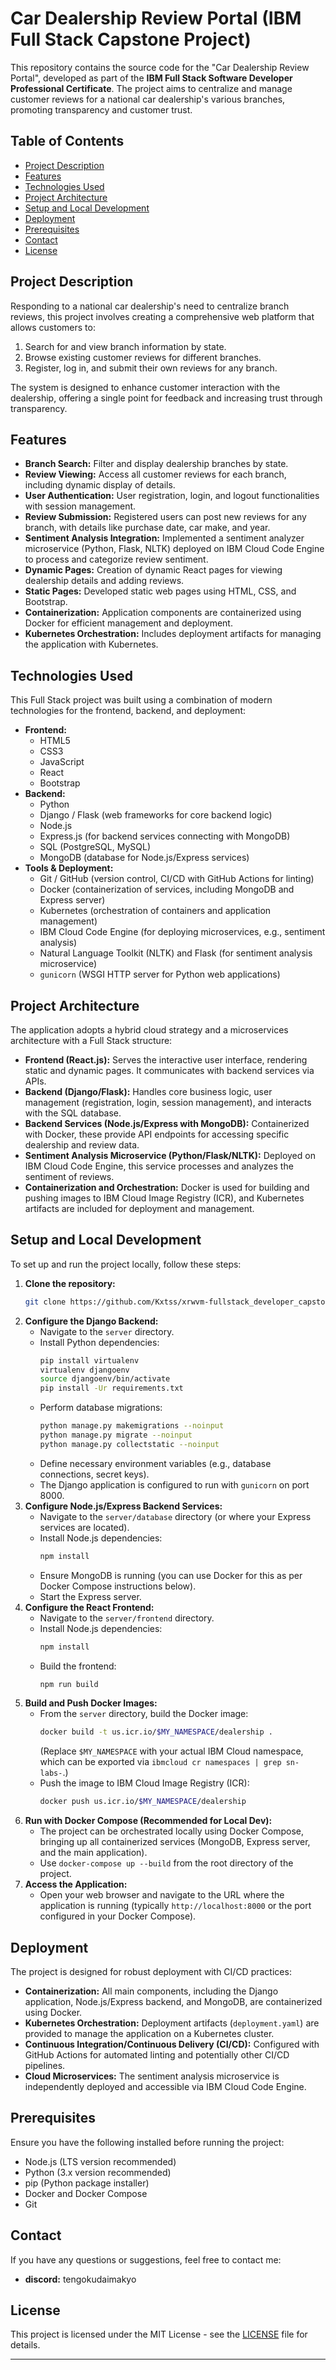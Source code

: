 # Car Dealership Review Portal (IBM Full Stack Capstone Project)

This repository contains the source code for the "Car Dealership Review Portal", developed as part of the **IBM Full Stack Software Developer Professional Certificate**. The project aims to centralize and manage customer reviews for a national car dealership's various branches, promoting transparency and customer trust.

## Table of Contents

* [Project Description](#project-description)
* [Features](#features)
* [Technologies Used](#technologies-used)
* [Project Architecture](#project-architecture)
* [Setup and Local Development](#setup-and-local-development)
* [Deployment](#deployment)
* [Prerequisites](#prerequisites)
* [Contact](#contact)
* [License](#license)

## Project Description

Responding to a national car dealership's need to centralize branch reviews, this project involves creating a comprehensive web platform that allows customers to:

1.  Search for and view branch information by state.
2.  Browse existing customer reviews for different branches.
3.  Register, log in, and submit their own reviews for any branch.

The system is designed to enhance customer interaction with the dealership, offering a single point for feedback and increasing trust through transparency.

## Features

* **Branch Search:** Filter and display dealership branches by state.
* **Review Viewing:** Access all customer reviews for each branch, including dynamic display of details.
* **User Authentication:** User registration, login, and logout functionalities with session management.
* **Review Submission:** Registered users can post new reviews for any branch, with details like purchase date, car make, and year.
* **Sentiment Analysis Integration:** Implemented a sentiment analyzer microservice (Python, Flask, NLTK) deployed on IBM Cloud Code Engine to process and categorize review sentiment.
* **Dynamic Pages:** Creation of dynamic React pages for viewing dealership details and adding reviews.
* **Static Pages:** Developed static web pages using HTML, CSS, and Bootstrap.
* **Containerization:** Application components are containerized using Docker for efficient management and deployment.
* **Kubernetes Orchestration:** Includes deployment artifacts for managing the application with Kubernetes.

## Technologies Used

This Full Stack project was built using a combination of modern technologies for the frontend, backend, and deployment:

* **Frontend:**
    * HTML5
    * CSS3
    * JavaScript
    * React
    * Bootstrap
* **Backend:**
    * Python
    * Django / Flask (web frameworks for core backend logic)
    * Node.js
    * Express.js (for backend services connecting with MongoDB)
    * SQL (PostgreSQL, MySQL)
    * MongoDB (database for Node.js/Express services)
* **Tools & Deployment:**
    * Git / GitHub (version control, CI/CD with GitHub Actions for linting)
    * Docker (containerization of services, including MongoDB and Express server)
    * Kubernetes (orchestration of containers and application management)
    * IBM Cloud Code Engine (for deploying microservices, e.g., sentiment analysis)
    * Natural Language Toolkit (NLTK) and Flask (for sentiment analysis microservice)
    * `gunicorn` (WSGI HTTP server for Python web applications)

## Project Architecture

The application adopts a hybrid cloud strategy and a microservices architecture with a Full Stack structure:

* **Frontend (React.js):** Serves the interactive user interface, rendering static and dynamic pages. It communicates with backend services via APIs.
* **Backend (Django/Flask):** Handles core business logic, user management (registration, login, session management), and interacts with the SQL database.
* **Backend Services (Node.js/Express with MongoDB):** Containerized with Docker, these provide API endpoints for accessing specific dealership and review data.
* **Sentiment Analysis Microservice (Python/Flask/NLTK):** Deployed on IBM Cloud Code Engine, this service processes and analyzes the sentiment of reviews.
* **Containerization and Orchestration:** Docker is used for building and pushing images to IBM Cloud Image Registry (ICR), and Kubernetes artifacts are included for deployment and management.

## Setup and Local Development

To set up and run the project locally, follow these steps:

1.  **Clone the repository:**
    ```bash
    git clone https://github.com/Kxtss/xrwvm-fullstack_developer_capstone.git
    ```
2.  **Configure the Django Backend:**
    * Navigate to the `server` directory.
    * Install Python dependencies:
        ```bash
        pip install virtualenv
        virtualenv djangoenv
        source djangoenv/bin/activate
        pip install -Ur requirements.txt
        ```
    * Perform database migrations:
        ```bash
        python manage.py makemigrations --noinput
        python manage.py migrate --noinput
        python manage.py collectstatic --noinput
        ```
    * Define necessary environment variables (e.g., database connections, secret keys).
    * The Django application is configured to run with `gunicorn` on port 8000.
3.  **Configure Node.js/Express Backend Services:**
    * Navigate to the `server/database` directory (or where your Express services are located).
    * Install Node.js dependencies:
        ```bash
        npm install
        ```
    * Ensure MongoDB is running (you can use Docker for this as per Docker Compose instructions below).
    * Start the Express server.
4.  **Configure the React Frontend:**
    * Navigate to the `server/frontend` directory.
    * Install Node.js dependencies:
        ```bash
        npm install
        ```
    * Build the frontend:
        ```bash
        npm run build
        ```
5.  **Build and Push Docker Images:**
    * From the `server` directory, build the Docker image:
        ```bash
        docker build -t us.icr.io/$MY_NAMESPACE/dealership .
        ```
        (Replace `$MY_NAMESPACE` with your actual IBM Cloud namespace, which can be exported via `ibmcloud cr namespaces | grep sn-labs-`.)
    * Push the image to IBM Cloud Image Registry (ICR):
        ```bash
        docker push us.icr.io/$MY_NAMESPACE/dealership
        ```
6.  **Run with Docker Compose (Recommended for Local Dev):**
    * The project can be orchestrated locally using Docker Compose, bringing up all containerized services (MongoDB, Express server, and the main application).
    * Use `docker-compose up --build` from the root directory of the project.
7.  **Access the Application:**
    * Open your web browser and navigate to the URL where the application is running (typically `http://localhost:8000` or the port configured in your Docker Compose).

## Deployment

The project is designed for robust deployment with CI/CD practices:

* **Containerization:** All main components, including the Django application, Node.js/Express backend, and MongoDB, are containerized using Docker.
* **Kubernetes Orchestration:** Deployment artifacts (`deployment.yaml`) are provided to manage the application on a Kubernetes cluster.
* **Continuous Integration/Continuous Delivery (CI/CD):** Configured with GitHub Actions for automated linting and potentially other CI/CD pipelines.
* **Cloud Microservices:** The sentiment analysis microservice is independently deployed and accessible via IBM Cloud Code Engine.

## Prerequisites

Ensure you have the following installed before running the project:

* Node.js (LTS version recommended)
* Python (3.x version recommended)
* pip (Python package installer)
* Docker and Docker Compose
* Git

## Contact

If you have any questions or suggestions, feel free to contact me:

* **discord:** tengokudaimakyo

## License

This project is licensed under the MIT License - see the [LICENSE](LICENSE) file for details.

---
